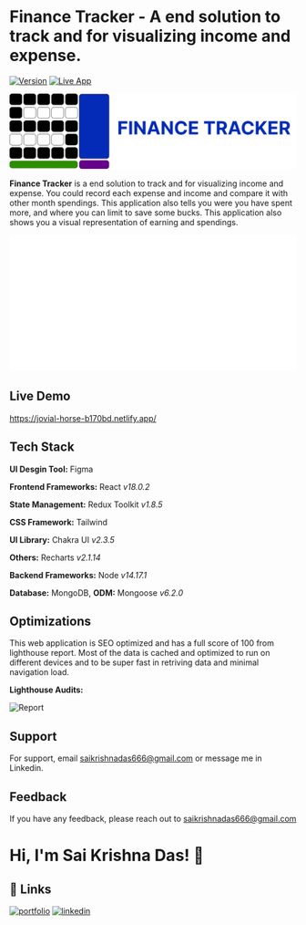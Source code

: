 # Finance Tracker - A end solution to track and for visualizing income and expense.

[![Version](https://img.shields.io/badge/version-1.0.0-green)](https://github.com/saikrishnadas/finance-tracker)
[![Live App](https://img.shields.io/badge/demo-online-green)](https://jovial-horse-b170bd.netlify.app/)

![Logo](https://github.com/saikrishnadas/finance-tracker/blob/main/public/Group%2012.png)

**Finance Tracker** is a end solution to track and for visualizing income and expense.
You could record each expense and income and compare it with other month spendings. This application also tells you 
were you have spent more, and where you can limit to save some bucks.
This application also shows you a visual representation of earning and spendings.

![App Screenshot](https://github.com/saikrishnadas/finance-tracker/blob/main/public/mockup.png)

## Live Demo

https://jovial-horse-b170bd.netlify.app/

## Tech Stack

**UI Desgin Tool:** Figma

**Frontend Frameworks:** React _v18.0.2_

**State Management:** Redux Toolkit _v1.8.5_

**CSS Framework:** Tailwind

**UI Library:** Chakra UI _v2.3.5_

**Others:** Recharts _v2.1.14_

**Backend Frameworks:** Node _v14.17.1_

**Database:** MongoDB, **ODM:** Mongoose _v6.2.0_

## Optimizations

This web application is SEO optimized and has a full score of 100 from lighthouse report.
Most of the data is cached and optimized to run on different devices and to be super fast in retriving data and minimal navigation load.

**Lighthouse Audits:**

![Report](https://thestobookimages.s3.ap-south-1.amazonaws.com/Screenshot+2022-02-28+at+1.14.20+PM.png)

## Support

For support, email saikrishnadas666@gmail.com or message me in Linkedin.

## Feedback

If you have any feedback, please reach out to saikrishnadas666@gmail.com

# Hi, I'm Sai Krishna Das! 👋

## 🔗 Links

[![portfolio](https://img.shields.io/badge/my_portfolio-000?style=for-the-badge&logo=ko-fi&logoColor=white)](https://saikrishnadas.com/)
[![linkedin](https://img.shields.io/badge/linkedin-0A66C2?style=for-the-badge&logo=linkedin&logoColor=white)](https://www.linkedin.com/in/sai-krishna-das/)

